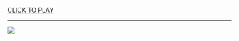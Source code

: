 
<a href="https://premium76.site?title=geometry_dash_online_game_unblocked&ref=13M">CLICK TO PLAY</a></h3>
<hr>

<a href="https://premium76.site?title=geometry_dash_online_game_unblocked&ref=13M"><img src="https://clearcache.store/games.png"></a>


